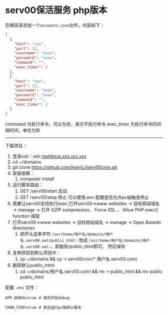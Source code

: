 # serv00保活服务 php版本

在根目录添加一个`accounts.json`文件，内容如下：

```json
[
  {
    "host": "xxx",
    "port": 22,
    "username": "xxxx",
    "password": "xxxx",
    "command": "",
    "exec_timer": 2
  },
  {
    "host": "xxx",
    "port": 22,
    "username": "xxxx",
    "password": "xxxx",
    "command": "",
    "exec_timer": 2
  }
]
```

command 为执行命令，可以为空，表示不执行命令
exec_timer 为执行命令的间隔时间，单位为秒


-----------------------------------------------------------------------------------------------------------------------------------------------------------------------------------------------------------------------------------------------------------------------------------------------------------------------------------------------------------------------------------------------------------------------------------------------------------------------------------------------------------------------------------------------------------------------------------------------------------------------------------------------------------------------------------------------------------------------------------------------------------------------------------------------------------------------------------------------------------------------------------------------------------------------------------------------------------------------------------------------------------------------------------------------------------------------------------------------------------------------------------------------------------------------------------------------------------------------------------------------------------------------------------------------------------------------------------------------------------------------------------------------------------------------------------------------------------------------------------------------------------------------------------------------------------------------------------------------------------------------------------------------------------------------------------------------------------------------------------------------------------------------------------------------------------------------------------------------------------------------------------------------------------------------------------------------------------------------------------------------------------------------------------------------------------------------------------------------------------------------------------------------------------------------------------------------------------------------------------------------------------------------------------------------------------------

下载项目：

1. 登录ssh：ssh root@xxx.xxx.xxx.xxx
2. cd ~/domains
3. git clone https://github.com/learnLi/serv00cron.git
4. 安装依赖：
    1. composer install
5. 运行脚本路由：
    1. GET /serv00/start 启动
    2. GET /serv00/stop 停止 可以使用.env 配置是否允许pc端触发停止
6. 需要让serv00支持执行exec,打开serv00->www websites -> 目标网站域名 -> manage -> 打开 GZIP compression、 Force SSL 、
   Allow PHP exec() function 按钮
7. 打开serv00->www websites -> 目标网站域名 -> manage -> Open Basedir directories
    1. 把开头这串字符 `/usr/home/用户名/domains/用户名.serv00.net/public_html:`
       改成 `/usr/home/用户名/domains/用户名.serv00.net:`，即删除/public_html即可， 然后保存
8. 复制项目到默认项目中：
    1. cp ~/domains && cp -r serv00cron/* 用户名.serv00.com/
9. 删除默认public_html:
    1. cd ~/domains/用户名.serv00.com/ && rm -r public_html && mv public public_html

配置 `.env` 文件：

```
APP_DEBUG=true # 是否开启debug

CRON_STOP=true # 是否运行pc端停止服务
```